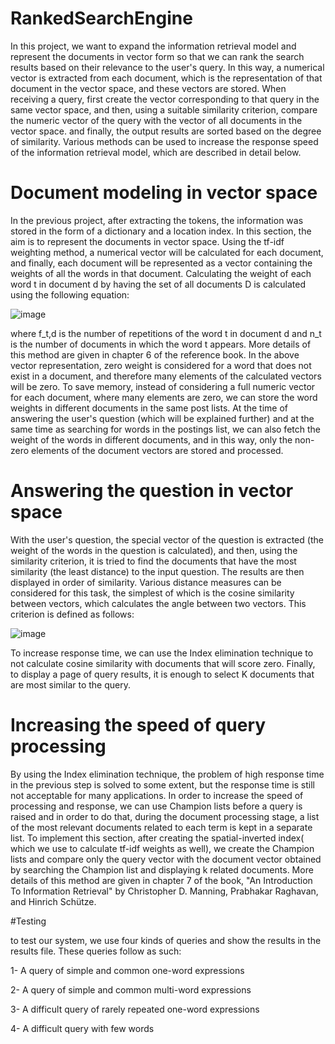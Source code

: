 # RankedSearchEngine

In this project, we want to expand the information retrieval model and represent the documents in vector form so that we can rank the search results based on their relevance to the user's query. In this way, a numerical vector is extracted from each document, which is the representation of that document in the vector space, and these vectors are stored. When receiving a query, first create the vector corresponding to that query in the same vector space, and then, using a suitable similarity criterion, compare the numeric vector of the query with the vector of all documents in the vector space.
and finally, the output results are sorted based on the degree of similarity. Various methods can be used to increase the response speed of the information retrieval model, which are described in detail below.

# Document modeling in vector space
In the previous project, after extracting the tokens, the information was stored in the form of a dictionary and a location index.
In this section, the aim is to represent the documents in vector space. Using the tf-idf weighting method, 
a numerical vector will be calculated for each document, and finally, each document will be represented as a vector 
containing the weights of all the words in that document. Calculating the weight of each word t in document d by having 
the set of all documents D is calculated using the following equation:

![image](https://github.com/MahdiTheGreat/RankedSearchEngine/assets/47212121/af39be8b-3a44-4dd7-a41c-cb2bf34ad54e)


where f_t,d is the number of repetitions of the word t in document d and n_t is the number of documents in which the word t appears. More details of this method are given in chapter 6 of the reference book. In the above vector representation, zero weight is considered for a word that does not exist in a document, and therefore many elements of the calculated vectors will be zero. To save memory, instead of considering a full numeric vector for each document, where many elements are zero, we can store the word weights in different documents in the same post lists. At the time of answering the user's question (which will be explained further) and at the same time as searching for words in the postings list, we can also fetch the weight of the words in different documents, and in this way, only the non-zero elements of the document vectors are stored and processed.

# Answering the question in vector space
With the user's question, the special vector of the question is extracted (the weight of the words in the question is calculated), and then, using the similarity criterion, it is tried to find the documents that have the most similarity (the least distance) to the input question. The results are then displayed in order of similarity. Various distance measures can be considered for this task, the simplest of which is the cosine similarity between vectors, which calculates the angle between two vectors. This criterion is defined as follows:

![image](https://github.com/MahdiTheGreat/RankedSearchEngine/assets/47212121/06acfe6f-7f2a-4fe3-92a3-e2236b4300d2)

To increase response time, we can use the Index elimination technique to not calculate cosine similarity with documents that will score zero. Finally, to display a page of query results, it is enough to select K documents that are most similar to the query.

# Increasing the speed of query processing

By using the Index elimination technique, the problem of high response time in the previous step is solved to some extent, but the response time is still not acceptable for many applications. In order to increase the speed of processing and response, we can use Champion lists before a query is raised and in order to do that, during the document processing stage, a list of the most relevant documents related to each term is kept in a separate list. To implement this section, after creating the spatial-inverted index( which we use to calculate tf-idf weights as well), we create the Champion lists and compare only the query vector with the document vector obtained by searching the Champion list and displaying k related documents. More details of this method are given in chapter 7 of the book, "An Introduction To Information Retrieval" by Christopher D. Manning, Prabhakar Raghavan, and Hinrich Schütze.

#Testing 

to test our system, we use four kinds of queries and show the results in the results file. These queries follow as such:

1- A query of simple and common one-word expressions

2- A query of simple and common multi-word expressions

3- A difficult query of rarely repeated one-word expressions

4- A difficult query with few words





